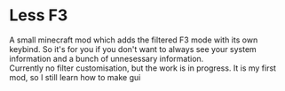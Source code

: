 # Less F3
A small minecraft mod which adds the filtered F3 mode with its own keybind. So it's for you if you don't want to always see your system information and a bunch of unnesessary information.  
Currently no filter customisation, but the work is in progress. It is my first mod, so I still learn how to make gui
